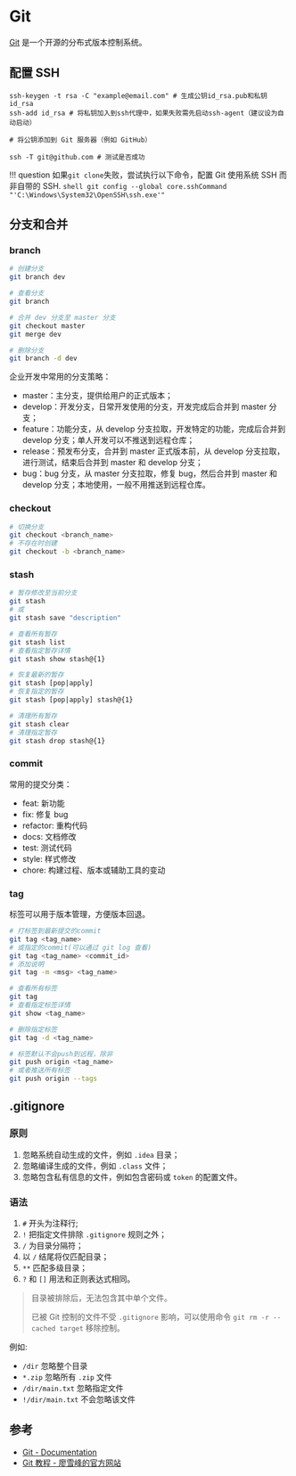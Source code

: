 # Git

[Git](https://git-scm.com/) 是一个开源的分布式版本控制系统。

## 配置 SSH

```shell
ssh-keygen -t rsa -C "example@email.com" # 生成公钥id_rsa.pub和私钥id_rsa
ssh-add id_rsa # 将私钥加入到ssh代理中，如果失败需先启动ssh-agent（建议设为自动启动）

# 将公钥添加到 Git 服务器（例如 GitHub）

ssh -T git@github.com # 测试是否成功
```

!!! question
    如果`git clone`失败，尝试执行以下命令，配置 Git 使用系统 SSH 而非自带的 SSH.
    ```shell
    git config --global core.sshCommand "'C:\Windows\System32\OpenSSH\ssh.exe'"
    ```

## 分支和合并

### branch

```sh
# 创建分支
git branch dev

# 查看分支
git branch

# 合并 dev 分支至 master 分支
git checkout master
git merge dev

# 删除分支
git branch -d dev
```

企业开发中常用的分支策略：

- master：主分支，提供给用户的正式版本；
- develop：开发分支，日常开发使用的分支，开发完成后合并到 master 分支；
- feature：功能分支，从 develop 分支拉取，开发特定的功能，完成后合并到 develop 分支；单人开发可以不推送到远程仓库；
- release：预发布分支，合并到 master 正式版本前，从 develop 分支拉取，进行测试，结束后合并到 master 和 develop 分支；
- bug：bug 分支，从 master 分支拉取，修复 bug，然后合并到 master 和 develop 分支；本地使用，一般不用推送到远程仓库。

### checkout

```sh
# 切换分支
git checkout <branch_name>
# 不存在时创建
git checkout -b <branch_name>
```

### stash

```sh
# 暂存修改至当前分支
git stash
# 或
git stash save "description"

# 查看所有暂存
git stash list
# 查看指定暂存详情
git stash show stash@{1}

# 恢复最新的暂存
git stash [pop|apply]
# 恢复指定的暂存
git stash [pop|apply] stash@{1}

# 清理所有暂存
git stash clear
# 清理指定暂存
git stash drop stash@{1}
```

### commit

常用的提交分类：

- feat: 新功能
- fix: 修复 bug
- refactor: 重构代码
- docs: 文档修改
- test: 测试代码
- style: 样式修改
- chore: 构建过程、版本或辅助工具的变动

### tag

标签可以用于版本管理，方便版本回退。

```sh
# 打标签到最新提交的commit
git tag <tag_name>
# 或指定的commit(可以通过 git log 查看)
git tag <tag_name> <commit_id>
# 添加说明
git tag -m <msg> <tag_name>

# 查看所有标签
git tag
# 查看指定标签详情
git show <tag_name>

# 删除指定标签
git tag -d <tag_name>

# 标签默认不会push到远程，除非
git push origin <tag_name>
# 或者推送所有标签
git push origin --tags
```

## .gitignore

### 原则

1. 忽略系统自动生成的文件，例如 `.idea` 目录；
2. 忽略编译生成的文件，例如 `.class` 文件；
3. 忽略包含私有信息的文件，例如包含密码或 `token` 的配置文件。

### 语法

1. `#` 开头为注释行;
2. `!` 把指定文件排除 `.gitignore` 规则之外；
3. `/` 为目录分隔符；
4. 以 `/` 结尾将仅匹配目录；
5. `**` 匹配多级目录；
6. `?` 和 `[]` 用法和正则表达式相同。

> 目录被排除后，无法包含其中单个文件。
>
> 已被 Git 控制的文件不受 `.gitignore` 影响，可以使用命令 `git rm -r --cached target` 移除控制。

例如:

- `/dir` 忽略整个目录
- `*.zip` 忽略所有 `.zip` 文件
- `/dir/main.txt` 忽略指定文件
- `!/dir/main.txt` 不会忽略该文件

## 参考

- [Git - Documentation](https://git-scm.com/doc)
- [Git 教程 - 廖雪峰的官方网站](https://www.liaoxuefeng.com/wiki/896043488029600)
